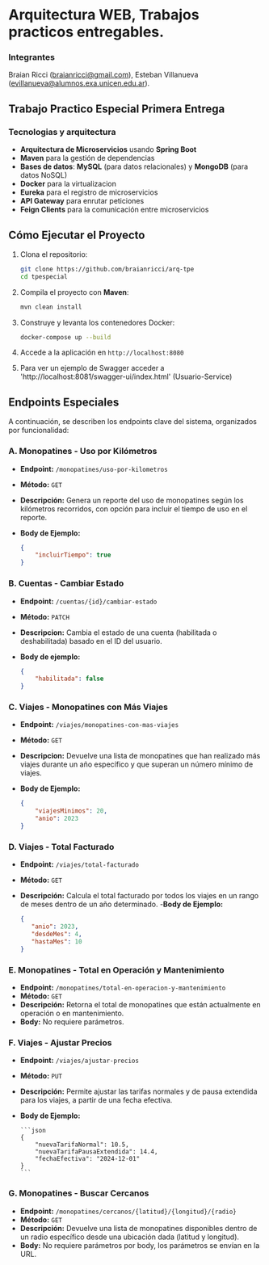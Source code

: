 # Arquitectura WEB, Trabajos practicos entregables.

### Integrantes
Braian Ricci (braianricci@gmail.com), Esteban Villanueva (evillanueva@alumnos.exa.unicen.edu.ar).

## Trabajo Practico Especial Primera Entrega

### Tecnologias y arquitectura
- **Arquitectura de Microservicios** usando **Spring Boot**
- **Maven** para la gestión de dependencias
- **Bases de datos**: **MySQL** (para datos relacionales) y **MongoDB** (para datos NoSQL)
- **Docker** para la virtualizacion
- **Eureka** para el registro de microservicios
- **API Gateway** para enrutar peticiones
- **Feign Clients** para la comunicación entre microservicios

## Cómo Ejecutar el Proyecto

1. Clona el repositorio:
    ```bash
    git clone https://github.com/braianricci/arq-tpe
    cd tpespecial
    ```

2. Compila el proyecto con **Maven**:
    ```bash
    mvn clean install
    ```

3. Construye y levanta los contenedores Docker:
    ```bash
    docker-compose up --build
    ```

4. Accede a la aplicación en `http://localhost:8080`
   
5. Para ver un ejemplo de Swagger acceder a 'http://localhost:8081/swagger-ui/index.html' (Usuario-Service)

## Endpoints Especiales

A continuación, se describen los endpoints clave del sistema, organizados por funcionalidad:

### A. Monopatines - Uso por Kilómetros
- **Endpoint:** `/monopatines/uso-por-kilometros`
- **Método:** `GET`
- **Descripción:** Genera un reporte del uso de monopatines según los kilómetros recorridos, con opción para incluir el tiempo de uso en el reporte.
- **Body de Ejemplo:**
  
  ```json
  {
      "incluirTiempo": true
  }
  ```

### B. Cuentas - Cambiar Estado
- **Endpoint:** `/cuentas/{id}/cambiar-estado`
- **Método:** `PATCH`
- **Descripcion:** Cambia el estado de una cuenta (habilitada o deshabilitada) basado en el ID del usuario.
- **Body de ejemplo:**
    
  ```json
  {
      "habilitada": false
  }
  ```
  
### C. Viajes - Monopatines con Más Viajes
- **Endpoint:** `/viajes/monopatines-con-mas-viajes`
- **Método:** `GET`
- **Descripcion:** Devuelve una lista de monopatines que han realizado más viajes durante un año específico y que superan un número mínimo de viajes.
- **Body de Ejemplo:**
    
    ```json
    {
        "viajesMinimos": 20,
        "anio": 2023
    }
    ```
    
### D. Viajes - Total Facturado
- **Endpoint:** `/viajes/total-facturado`
- **Método:** `GET`
- **Descripción:** Calcula el total facturado por todos los viajes en un rango de meses dentro de un año determinado.
-**Body de Ejemplo:**
     
     ```json
     {
        "anio": 2023,
        "desdeMes": 4,
        "hastaMes": 10
     }
     ```
  
### E. Monopatines - Total en Operación y Mantenimiento
- **Endpoint:** `/monopatines/total-en-operacion-y-mantenimiento`
- **Método:** `GET`
- **Descripción:** Retorna el total de monopatines que están actualmente en operación o en mantenimiento.
- **Body:** No requiere parámetros.
 
### F. Viajes - Ajustar Precios
- **Endpoint:** `/viajes/ajustar-precios`
- **Método:** `PUT`
- **Descripción:** Permite ajustar las tarifas normales y de pausa extendida para los viajes, a partir de una fecha efectiva.
- **Body de Ejemplo:**
      
      ```json    
      {
          "nuevaTarifaNormal": 10.5,
          "nuevaTarifaPausaExtendida": 14.4,
          "fechaEfectiva": "2024-12-01"
      }
      ```

### G. Monopatines - Buscar Cercanos
- **Endpoint:** `/monopatines/cercanos/{latitud}/{longitud}/{radio}`
- **Método:** `GET`
- **Descripción:** Devuelve una lista de monopatines disponibles dentro de un radio específico desde una ubicación dada (latitud y longitud).
- **Body:** No requiere parámetros por body, los parámetros se envían en la URL. 
